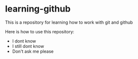 # learning-github
This is a repository for learning how to work with git and github

Here is how to use this repository:
- I dont know
- I still dont know
- Don't ask me please